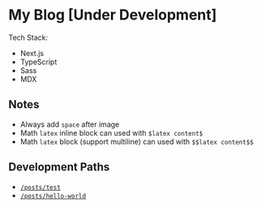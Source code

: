 # My Blog [Under Development]

Tech Stack: 
- Next.js
- TypeScript
- Sass
- MDX

## Notes

- Always add `space` after image
- Math `latex` inline block can used with `$latex content$`
- Math `latex` block (support multiline) can used with `$$latex content$$`

## Development Paths

- [`/posts/test`](https://blog-lutfiandri-dev.vercel.app/posts/test)
- [`/posts/hello-world`](https://blog-lutfiandri-dev.vercel.app/posts/hello-world)
  